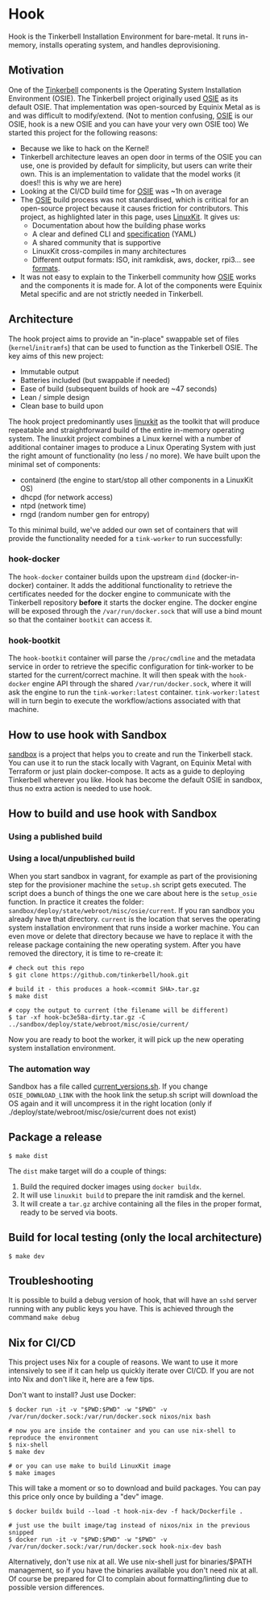 # Hook

Hook is the Tinkerbell Installation Environment for bare-metal.
It runs in-memory, installs operating system, and handles deprovisioning.

## Motivation

One of the [Tinkerbell] components is the Operating System Installation Environment (OSIE).
The Tinkerbell project originally used [OSIE] as its default OSIE.
That implementation was open-sourced by Equinix Metal as is and was difficult to modify/extend.
(Not to mention confusing, [OSIE] is our OSIE, hook is a new OSIE and you can have your very own OSIE too)
We started this project for the following reasons:

- Because we like to hack on the Kernel!
- Tinkerbell architecture leaves an open door in terms of the OSIE you can use, one is provided by default for simplicity, but users can write their own.
  This is an implementation to validate that the model works (it does!! this is why we are here)
- Looking at the CI/CD build time for [OSIE] was ~1h on average
- The [OSIE] build process was not standardised, which is critical for an open-source project because it causes friction for contributors.
  This project, as highlighted later in this page, uses [LinuxKit].
  It gives us:
  - Documentation about how the building phase works
  - A clear and defined CLI and [specification] (YAML)
  - A shared community that is supportive
  - LinuxKit cross-compiles in many architectures
  - Different output formats: ISO, init ramkdisk, aws, docker, rpi3... see [formats].
- It was not easy to explain to the Tinkerbell community how [OSIE] works and the components it is made for.
  A lot of the components were Equinix Metal specific and are not strictly needed in Tinkerbell.

## Architecture

The hook project aims to provide an "in-place" swappable set of files (`kernel`/`initramfs`) that can be used to function as the Tinkerbell OSIE.
The key aims of this new project:

- Immutable output
- Batteries included (but swappable if needed)
- Ease of build (subsequent builds of hook are ~47 seconds)
- Lean / simple design
- Clean base to build upon

The hook project predominantly uses [linuxkit] as the toolkit that will produce repeatable and straightforward build of the entire in-memory operating system.
The linuxkit project combines a Linux kernel with a number of additional container images to produce a Linux Operating System with just the right amount of functionality (no less / no more).
We have built upon the minimal set of components:

- containerd (the engine to start/stop all other components in a LinuxKit OS)
- dhcpd (for network access)
- ntpd (network time)
- rngd (random number gen for entropy)

To this minimal build, we've added our own set of containers that will provide the functionality needed for a `tink-worker` to run successfully:

### hook-docker

The `hook-docker` container builds upon the upstream `dind` (docker-in-docker) container.
It adds the additional functionality to retrieve the certificates needed for the docker engine to communicate with the Tinkerbell repository **before** it starts the docker engine.
The docker engine will be exposed through the `/var/run/docker.sock` that will use a bind mount so that the container `bootkit` can access it.

### hook-bootkit

The `hook-bootkit` container will parse the `/proc/cmdline` and the metadata service in order to retrieve the specific configuration for tink-worker to be started for the current/correct machine.
It will then speak with the `hook-docker` engine API through the shared `/var/run/docker.sock`, where it will ask the engine to run the `tink-worker:latest` container.
`tink-worker:latest` will in turn begin to execute the workflow/actions associated with that machine.

## How to use hook with Sandbox

[sandbox] is a project that helps you to create and run the Tinkerbell stack.
You can use it to run the stack locally with Vagrant, on Equinix Metal with Terraform or just plain docker-compose.
It acts as a guide to deploying Tinkerbell wherever you like.
Hook has become the default OSIE in sandbox, thus no extra action is needed to use hook.

## How to build and use hook with Sandbox

### Using a published build

### Using a local/unpublished build

When you start sandbox in vagrant, for example as part of the provisioning step for the provisioner machine the `setup.sh` script gets executed.
The script does a bunch of things the one we care about here is the `setup_osie` function.
In practice it creates the folder: `sandbox/deploy/state/webroot/misc/osie/current`.
If you ran sandbox you already have that directory.
`current` is the location that serves the operating system installation environment that runs inside a worker machine.
You can even move or delete that directory because we have to replace it with the release package containing the new operating system.
After you have removed the directory, it is time to re-create it:

```ShellSession
# check out this repo
$ git clone https://github.com/tinkerbell/hook.git

# build it - this produces a hook-<commit SHA>.tar.gz
$ make dist

# copy the output to current (the filename will be different)
$ tar -xf hook-bc3e58a-dirty.tar.gz -C ../sandbox/deploy/state/webroot/misc/osie/current/
```

Now you are ready to boot the worker, it will pick up the new operating system installation environment.

### The automation way

Sandbox has a file called [current_versions.sh].
If you change `OSIE_DOWNLOAD_LINK` with the hook link the setup.sh script will download the OS again and it will uncompress it in the right location (only if ./deploy/state/webroot/misc/osie/current does not exist)

## Package a release

```ShellSession
$ make dist
```

The `dist` make target will do a couple of things:

1. Build the required docker images using `docker buildx`.
2. It will use `linuxkit build` to prepare the init ramdisk and the kernel.
3. It will create a `tar.gz` archive containing all the files in the proper format, ready to be served via boots.

## Build for local testing (only the local architecture)

```ShellSession
$ make dev
```

## Troubleshooting

It is possible to build a debug version of hook, that will have an `sshd` server running with any public keys you have.
This is achieved through the command `make debug`

## Nix for CI/CD

This project uses Nix for a couple of reasons.
We want to use it more intensively to see if it can help us quickly iterate over CI/CD.
If you are not into Nix and don't like it, here are a few tips.

Don't want to install?
Just use Docker:

```ShellSession
$ docker run -it -v "$PWD:$PWD" -w "$PWD" -v /var/run/docker.sock:/var/run/docker.sock nixos/nix bash

# now you are inside the container and you can use nix-shell to reproduce the environment
$ nix-shell
$ make dev

# or you can use make to build LinuxKit image
$ make images
```

This will take a moment or so to download and build packages.
You can pay this price only once by building a "dev" image.

```ShellSession
$ docker buildx build --load -t hook-nix-dev -f hack/Dockerfile .

# just use the built image/tag instead of nixos/nix in the previous snipped
$ docker run -it -v "$PWD:$PWD" -w "$PWD" -v /var/run/docker.sock:/var/run/docker.sock hook-nix-dev bash
```

Alternatively, don't use nix at all.
We use nix-shell just for binaries/$PATH management, so if you have the binaries available you don't need nix at all.
Of course be prepared for CI to complain about formatting/linting due to possible version differences.

[current_versions.sh]: https://github.com/tinkerbell/sandbox/blob/main/current_versions.sh
[formats]: https://github.com/linuxkit/linuxkit/blob/master/README.md#booting-and-testing
[linuxkit]: https://github.com/linuxkit/linuxkit
[osie]: https://github.com/tinkebell/osie
[sandbox]: https://github.com/tinkerbell/sandbox
[specification]: https://github.com/linuxkit/linuxkit/blob/master/docs/yaml.md
[tinkerbell]: https://tinkerbell.org
